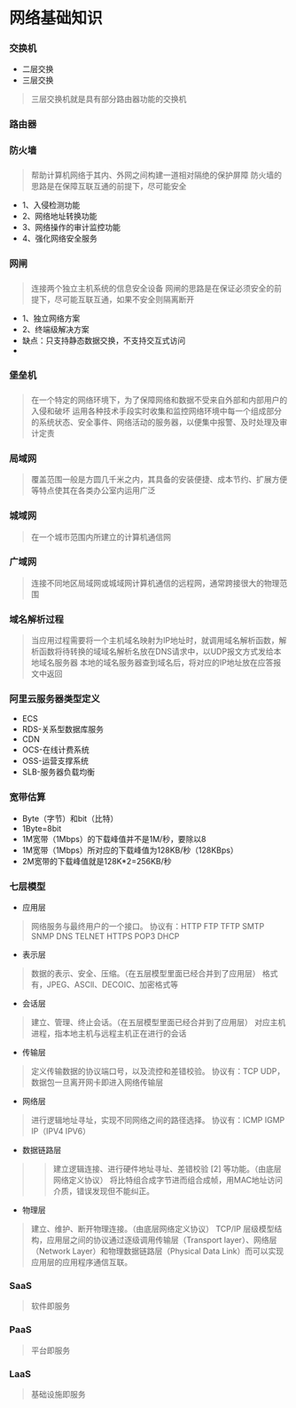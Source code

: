 # 网络基础知识

### 交换机
 - 二层交换
 - 三层交换
>三层交换机就是具有部分路由器功能的交换机

### 路由器

### 防火墙
### 
>帮助计算机网络于其内、外网之间构建一道相对隔绝的保护屏障
>防火墙的思路是在保障互联互通的前提下，尽可能安全

 - 1、入侵检测功能
 - 2、网络地址转换功能
 - 3、网络操作的审计监控功能
 - 4、强化网络安全服务
### 网闸
### 
>连接两个独立主机系统的信息安全设备
>网闸的思路是在保证必须安全的前提下，尽可能互联互通，如果不安全则隔离断开

 - 1、独立网络方案
 - 2、终端级解决方案
 - 缺点：只支持静态数据交换，不支持交互式访问
 - 
### 堡垒机
### 
>在一个特定的网络环境下，为了保障网络和数据不受来自外部和内部用户的入侵和破坏
>运用各种技术手段实时收集和监控网络环境中每一个组成部分的系统状态、安全事件、网络活动的服务器，以便集中报警、及时处理及审计定责

### 局域网
 
>覆盖范围一般是方圆几千米之内，其具备的安装便捷、成本节约、扩展方便等特点使其在各类办公室内运用广泛

### 城域网

>在一个城市范围内所建立的计算机通信网

### 广域网

>连接不同地区局域网或城域网计算机通信的远程网，通常跨接很大的物理范围

### 域名解析过程

>当应用过程需要将一个主机域名映射为IP地址时，就调用域名解析函数，解析函数将待转换的域域名解析名放在DNS请求中，以UDP报文方式发给本地域名服务器
本地的域名服务器查到域名后，将对应的IP地址放在应答报文中返回

### 阿里云服务器类型定义

 - ECS
 - RDS-关系型数据库服务
 - CDN
 - OCS-在线计费系统
 - OSS-运营支撑系统
 - SLB-服务器负载均衡

### 宽带估算
 - Byte（字节）和bit（比特）
 - 1Byte=8bit
 - 1M宽带（1Mbps）的下载峰值并不是1M/秒，要除以8
 - 1M宽带（1Mbps）所对应的下载峰值为128KB/秒（128KBps）
 - 2M宽带的下载峰值就是128K*2=256KB/秒
### 七层模型
 - 应用层
>网络服务与最终用户的一个接口。
>协议有：HTTP FTP TFTP SMTP SNMP DNS TELNET HTTPS POP3 DHCP
 - 表示层
>数据的表示、安全、压缩。（在五层模型里面已经合并到了应用层）
>格式有，JPEG、ASCll、DECOIC、加密格式等
 - 会话层
>建立、管理、终止会话。（在五层模型里面已经合并到了应用层）
>对应主机进程，指本地主机与远程主机正在进行的会话
 - 传输层
>定义传输数据的协议端口号，以及流控和差错校验。
>协议有：TCP UDP，数据包一旦离开网卡即进入网络传输层
 - 网络层
>进行逻辑地址寻址，实现不同网络之间的路径选择。
>协议有：ICMP IGMP IP（IPV4 IPV6）
 - 数据链路层
>>建立逻辑连接、进行硬件地址寻址、差错校验 [2]  等功能。（由底层网络定义协议）
>将比特组合成字节进而组合成帧，用MAC地址访问介质，错误发现但不能纠正。
 - 物理层
>建立、维护、断开物理连接。（由底层网络定义协议）
>TCP/IP 层级模型结构，应用层之间的协议通过逐级调用传输层（Transport layer）、网络层（Network Layer）和物理数据链路层（Physical Data Link）而可以实现应用层的应用程序通信互联。


### SaaS
>软件即服务
### PaaS
>平台即服务
### LaaS
>基础设施即服务